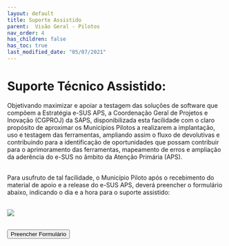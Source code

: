 ```yaml
---
layout: default
title: Suporte Assistido
parent:  Visão Geral - Pilotos
nav_order: 4
has_children: false
has_toc: true
last_modified_date: "05/07/2021"
---
```


<html>
    <title></title>
    <head>
        <link rel="stylesheet" type="text/css" href="../estilos.css">
    </head>
   

<link rel="stylesheet" href="https://maxcdn.bootstrapcdn.com/bootstrap/3.4.1/css/bootstrap.min.css">
  <script src="https://ajax.googleapis.com/ajax/libs/jquery/3.6.4/jquery.min.js"></script>
  <script src="https://maxcdn.bootstrapcdn.com/bootstrap/3.4.1/js/bootstrap.min.js"></script>

<body>


<h1>Suporte Técnico Assistido:</h1>

<p>Objetivando maximizar e apoiar a testagem das soluções de software que compõem a Estratégia e-SUS APS, a Coordenação Geral de Projetos e Inovação (CGPROJ) da SAPS, disponibilizada esta facilidade com o claro propósito de aproximar os Municípios Pilotos a realizarem a implantação, uso e testagem das ferramentas, ampliando assim o fluxo de devolutivas e contribuindo para a identificação de oportunidades que possam contribuir para o aprimoramento das ferramentas, mapeamento de erros e ampliação da aderência do e-SUS no âmbito da Atenção Primária (APS).</p>
<br>
Para usufruto de tal facilidade, o Município Piloto após o recebimento do material de apoio e a release do e-SUS APS, deverá preencher o formulário abaixo, indicando o dia e a hora para o suporte assistido:
<br>
<br>

![](./media/07.PNG)
<br>
<br>
<div class="container">
  <button type="button" class="btn btn-primary">Preencher Formulário</button>
  <a href="https://www.google.com.br">
</div>

<br>
<br>













</body>
</html>